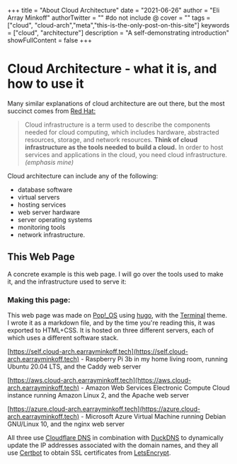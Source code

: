 +++
title = "About Cloud Architecture"
date = "2021-06-26"
author = "Eli Array Minkoff"
authorTwitter = "" #do not include @
cover = ""
tags = ["cloud", "cloud-arch","meta","this-is-the-only-post-on-this-site"]
keywords = ["cloud", "architecture"]
description = "A self-demonstrating introduction"
showFullContent = false
+++

# Cloud Architecture - what it is, and how to use it

Many similar explanations of cloud architecture are out there, but the most succinct comes from [Red Hat:](https://www.redhat.com/en/topics/cloud-computing/what-is-cloud-infrastructure)
> Cloud infrastructure is a term used to describe the components needed for cloud computing, which includes hardware, abstracted resources, storage, and network resources. **Think of cloud infrastructure as the tools needed to build a cloud.** In order to host services and applications in the cloud, you need cloud infrastructure.
*(emphasis mine)*

Cloud architecture can include any of the following:
* database software
* virtual servers
* hosting services
* web server hardware
* server operating systems
* monitoring tools
* network infrastructure.

## This Web Page

A concrete example is this web page. I will go over the tools used to make it, and the infrastructure used to serve it:

### Making this page:

This web page was made on [Pop!_OS](https://pop.system76.com/) using [hugo](https://gohugo.io), with the [Terminal](https://github.com/panr/hugo-theme-terminal/) theme. I wrote it as a markdown file, and by the time you're reading this, it was exported to HTML+CSS. It is hosted on three different servers, each of which uses a different software stack.

[https://self.cloud-arch.earrayminkoff.tech](https://self.cloud-arch.earrayminkoff.tech) - Raspberry Pi 3b in my home living room, running Ubuntu 20.04 LTS, and the Caddy web server

[https://aws.cloud-arch.earrayminkoff.tech](https://aws.cloud-arch.earrayminkoff.tech) - Amazon Web Services Electronic Compute Cloud instance running Amazon Linux 2, and the Apache web server

[https://azure.cloud-arch.earrayminkoff.tech](https://azure.cloud-arch.earrayminkoff.tech) - Microsoft Azure Virtual Machine running Debian GNU/Linux 10, and the nginx web server

All three use [Cloudflare DNS](https://www.cloudflare.com/dns/) in combination with [DuckDNS](https://duckdns.org) to dynamically update the IP addresses associated with the domain names, and they all use [Certbot](https://www.cloudflare.com/dns/) to obtain SSL certificates from [LetsEncrypt](https://www.cloudflare.com/dns/).
